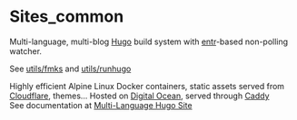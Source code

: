 # Sites_common
Multi-language, multi-blog [Hugo](https://gohugo.io/) build system with [entr](http://entrproject.org/)-based non-polling watcher.

See [utils/fmks](https://github.com/yitzhakbg/Sites_common/blob/master/utils/fmks) and [utils/runhugo](https://github.com/yitzhakbg/Sites_common/blob/master/utils/runhugo)

Highly efficient Alpine Linux Docker containers, static assets served from [Cloudflare](https://www.cloudflare.com/), themes...
Hosted on [Digital Ocean](https://www.digitalocean.com/), served through [Caddy](https://caddyserver.com)  
See documentation at [Multi-Language Hugo Site](https://heartbt.co.il/how/multi-language/)
